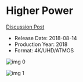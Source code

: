 # Higher Power

[Discussion Post](https://www.avsforum.com/threads/bass-eq-for-filtered-movies.2995212/post-57109010)

* Release Date: 2018-08-14
* Production Year: 2018
* Format: 4K/UHD/ATMOS

![img 0](https://i.imgur.com/dKtYztI.jpg)

![img 1](https://i.imgur.com/K6JR5ao.jpg)

